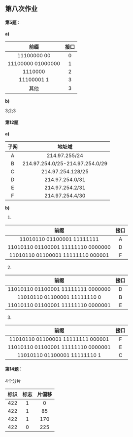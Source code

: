 ## 第八次作业

#### 第5题：

**a)**

|       前缀        | 接口 |
| :---------------: | :--: |
|    11100000 00    |  0   |
| 11100000 01000000 |  1   |
|      1110000      |  2   |
|    11100001 1     |  3   |
|       其他        |  3   |

**b)**

3;2;3

#### 第12题

**a)**

| 子网 |             地址域              |
| :--: | :-----------------------------: |
|  A   |          214.97.255/24          |
|  B   | 214.97.254.0/25-214.97.254.0/29 |
|  C   |        214.97.254.128/25        |
|  D   |         214.97.254.0/31         |
|  E   |         214.97.254.2/31         |
|  F   |         214.97.254.4/30         |

**b)**

1.

|                前缀                | 接口 |
| :--------------------------------: | :--: |
|     11010110 01100001 11111111     |  A   |
| 11010110 01100001 11111110 0000000 |  D   |
| 11010110 01100001 11111110 000001  |  F   |

2.

|                前缀                | 接口 |
| :--------------------------------: | :--: |
| 11010110 01100001 11111111 0000000 |  D   |
|    11010110 01100001 11111110 0    |  B   |
| 11010110 01100001 11111110 0000001 |  E   |

3.



|                前缀                | 接口 |
| :--------------------------------: | :--: |
| 11010110 01100001 11111111 000001  |  F   |
| 11010110 01100001 11111110 0000001 |  E   |
|    11010110 01100001 11111110 1    |  C   |

#### 第14题：

4个分片

| **标识** | **标志** | 片偏移 |
| :------: | :------: | :----: |
|   422    |    1     |   0    |
|   422    |    1     |   85   |
|   422    |    1     |  170   |
|   422    |    0     |  225   |

